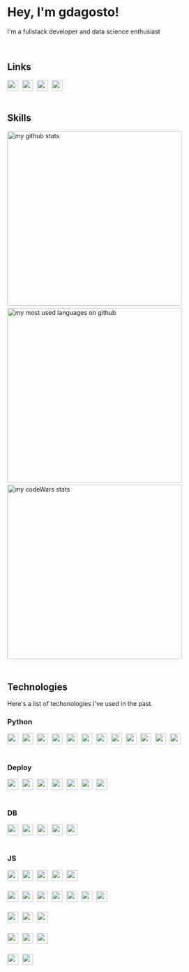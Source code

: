 # Hey, I'm gdagosto!

I'm a fullstack developer and data science enthusiast


<br/>

## Links
<div class='row socialMedia'> 
   <a href="https://www.linkedin.com/in/gabriel-dagosto/" target="_blank"><img src="https://img.shields.io/badge/LinkedIn-0077B5?style=for-the-badge&logo=linkedin&logoColor=white" style='height: 25px; margin-right: 5px'></a> 
  <a href="https://www.instagram.com/gabrieldagosto/" target="_blank"><img src="https://img.shields.io/badge/Instagram-E4405F?style=for-the-badge&logo=instagram&logoColor=white" style='height: 25px; margin-right: 5px'></a>
  <a href="https://www.codewars.com/users/gdagosto/" target="_blank"><img src="https://img.shields.io/badge/Codewars-B1361E?style=for-the-badge&logo=Codewars&logoColor=white" style='height: 25px; margin-right: 5px'></a>
  <a href="https://stackoverflow.com/users/12368402/gabriel-dagosto" target="_blank"><img src="https://img.shields.io/badge/Stack_Overflow-FE7A16?style=for-the-badge&logo=stack-overflow&logoColor=white" style='height: 25px; margin-right: 5px'></a>
</div>

<br/>

## Skills
<div class='skills' style='margin-bottom: 5px'>
  <img src="https://github-readme-stats.vercel.app/api?username=gdagosto&count_private=true&show_icons=true&hide=stars&theme=tokyonight" alt="my github stats" style='width: 400px'/>
</div>

<div class='skills' style='margin-bottom: 5px'>
  <img src="https://github-readme-stats.vercel.app/api/top-langs/?username=gdagosto&hide=jupyter%20notebook&layout=compact&theme=tokyonight" alt="my most used languages on github" style='width: 400px'/>
</div>

<div class='skills' style='margin-bottom: 5px'>
  <img alt='my codeWars stats' src="https://www.codewars.com/users/gdagosto/badges/small" style='width: 400px'/>
</div>

<br/>

## Technologies

Here's a list of techonologies I've used in the past.

### Python
<div class='technologies' style='display: flex; flex-direction: column; row-gap: 20px; width: 600px;'>
  <div class='row'>
    <img src='https://img.shields.io/badge/Python-FFD43B?style=for-the-badge&logo=python&logoColor=blue' style='height: 25px; margin-right: 5px'>
    <img src='https://img.shields.io/badge/Numpy-777BB4?style=for-the-badge&logo=numpy&logoColor=white' style='height: 25px; margin-right: 5px'>
    <img src='https://img.shields.io/badge/Pandas-2C2D72?style=for-the-badge&logo=pandas&logoColor=white' style='height: 25px; margin-right: 5px'>
    <img src='https://img.shields.io/badge/scikit_learn-F7931E?style=for-the-badge&logo=scikit-learn&logoColor=white' style='height: 25px; margin-right: 5px'>
    <img src='https://img.shields.io/badge/Plotly-239120?style=for-the-badge&logo=plotly&logoColor=white' style='height: 25px; margin-right: 5px'>
    <img src='https://img.shields.io/badge/Flask-000000?style=for-the-badge&logo=flask&logoColor=white' style='height: 25px; margin-right: 5px'>
    <img src='https://img.shields.io/badge/Jupyter-F37626.svg?&style=for-the-badge&logo=Jupyter&logoColor=white' style='height: 25px; margin-right: 5px'>
    <img src='https://img.shields.io/badge/Selenium-43B02A?style=for-the-badge&logo=Selenium&logoColor=white' style='height: 25px; margin-right: 5px'>
    <img src='https://img.shields.io/badge/OpenCV-27338e?style=for-the-badge&logo=OpenCV&logoColor=white' style='height: 25px; margin-right: 5px'>
    <img src='https://img.shields.io/badge/pipenv-FFD43B?style=for-the-badge&logoColor=white' style='height: 25px; margin-right: 5px'>
    <img src='https://img.shields.io/badge/optuna-184786?style=for-the-badge&logoColor=white' style='height: 25px; margin-right: 5px'>
    <img src='https://img.shields.io/badge/Beautiful Soup-CCCCCC?style=for-the-badge&logoColor=white' style='height: 25px; margin-right: 5px'>
  </div>
</div>

<br/>


### Deploy

<div class='technologies' style='display: flex; flex-direction: column; row-gap: 20px; width: 600px;'>
  <div class='row'>
    <img src='https://img.shields.io/badge/Docker-2CA5E0?style=for-the-badge&logo=docker&logoColor=white' style='height: 25px; margin-right: 5px'>
    <img src='https://img.shields.io/badge/Heroku-430098?style=for-the-badge&logo=heroku&logoColor=white' style='height: 25px; margin-right: 5px'>
    <img src='https://img.shields.io/badge/Amazon_AWS-FF9900?style=for-the-badge&logo=amazonaws&logoColor=white' style='height: 25px; margin-right: 5px'>
    <img src='https://img.shields.io/badge/Google_Cloud-4285F4?style=for-the-badge&logo=google-cloud&logoColor=white' style='height: 25px; margin-right: 5px'>
    <img src='https://img.shields.io/badge/Digital_Ocean-0080FF?style=for-the-badge&logo=DigitalOcean&logoColor=white' style='height: 25px; margin-right: 5px'>
    <img src='https://img.shields.io/badge/Vercel-000000?style=for-the-badge&logo=vercel&logoColor=white' style='height: 25px; margin-right: 5px'>
    <img src='https://img.shields.io/badge/Databricks-FF3621?style=for-the-badge&logo=Databricks&logoColor=white' style='height: 25px; margin-right: 5px'>
  </div>
</div>
<br/>

### DB

<div class='technologies' style='display: flex; flex-direction: column; row-gap: 20px; width: 600px;'>
  <div class='row'>
    <img src='https://img.shields.io/badge/Microsoft%20SQL%20Server-CC2927?style=for-the-badge&logo=microsoft%20sql%20server&logoColor=white' style='height: 25px; margin-right: 5px'>
    <img src='https://img.shields.io/badge/PostgreSQL-316192?style=for-the-badge&logo=postgresql&logoColor=white' style='height: 25px; margin-right: 5px'>
    <img src='https://img.shields.io/badge/redis-%23DD0031.svg?&style=for-the-badge&logo=redis&logoColor=white' style='height: 25px; margin-right: 5px'>
    <img src='https://img.shields.io/badge/SQLite-07405E?style=for-the-badge&logo=sqlite&logoColor=white' style='height: 25px; margin-right: 5px'>
    <img src='https://img.shields.io/badge/MongoDB-4EA94B?style=for-the-badge&logo=mongodb&logoColor=white' style='height: 25px; margin-right: 5px'>
  </div>
</div>
<br/>

### JS
<div class='technologies' style='display: flex; flex-direction: column; row-gap: 20px; width: 600px;'>
  <div class='row'>
    <img src='https://img.shields.io/badge/Svelte-4A4A55?style=for-the-badge&logo=svelte&logoColor=FF3E00&logoWidth=15' style='height: 25px; margin-right: 5px'>
    <img src='https://img.shields.io/badge/React-20232A?style=for-the-badge&logo=react&logoColor=61DAFB&logoWidth=15' style='height: 25px; margin-right: 5px'>
    <img src='https://img.shields.io/badge/Redux-593D88?style=for-the-badge&logo=redux&logoColor=white&logoWidth=15' style='height: 25px; margin-right: 5px'>
    <img src='https://img.shields.io/badge/Redux%20saga-86d46b?style=for-the-badge&logo=redux%20saga&logoColor=white&logoWidth=15' style='height: 25px; margin-right: 5px'>
    <img src='https://img.shields.io/badge/jQuery-0769AD?style=for-the-badge&logo=jquery&logoColor=white' style='height: 25px; margin-right: 5px'>
  </div>
  <div class='row'>
    <img src='https://img.shields.io/badge/Node.js-339933?style=for-the-badge&logo=nodedotjs&logoColor=white' style='height: 25px; margin-right: 5px'>
    <img src='https://img.shields.io/badge/Express.js-000000?style=for-the-badge&logo=express&logoColor=white' style='height: 25px; margin-right: 5px'>
    <img src='https://img.shields.io/badge/Electron-2B2E3A?style=for-the-badge&logo=electron&logoColor=9FEAF9' style='height: 25px; margin-right: 5px'>
    <img src='https://img.shields.io/badge/GraphQl-E10098?style=for-the-badge&logo=graphql&logoColor=white' style='height: 25px; margin-right: 5px'>
    <img src='https://img.shields.io/badge/Socket.io-010101?&style=for-the-badge&logo=Socket.io&logoColor=white' style='height: 25px; margin-right: 5px'>
    <img src='https://img.shields.io/badge/JWT-000000?style=for-the-badge&logo=JSON%20web%20tokens&logoColor=white' style='height: 25px; margin-right: 5px'>
    <img src='https://img.shields.io/badge/Insomnia-5849be?style=for-the-badge&logo=Insomnia&logoColor=white' style='height: 25px; margin-right: 5px'>
  </div>
  <div class='row'>
    <img src='https://img.shields.io/badge/Sass-CC6699?style=for-the-badge&logo=sass&logoColor=white' style='height: 25px; margin-right: 5px'>
    <img src='https://img.shields.io/badge/storybook-FF4785?style=for-the-badge&logo=storybook&logoColor=white' style='height: 25px; margin-right: 5px'>
    <img src='https://img.shields.io/badge/styled--components-DB7093?style=for-the-badge&logo=styled-components&logoColor=white' style='height: 25px; margin-right: 5px'>
  </div>
  <div class='row'>
    <img src='https://img.shields.io/badge/rollup-EC4A3F?style=for-the-badge&logo=rollup.js&logoColor=white' style='height: 25px; margin-right: 5px'>
    <img src='https://img.shields.io/badge/Vite-B73BFE?style=for-the-badge&logo=vite&logoColor=FFD62E' style='height: 25px; margin-right: 5px'>
    <img src='https://img.shields.io/badge/Webpack-8DD6F9?style=for-the-badge&logo=Webpack&logoColor=white' style='height: 25px; margin-right: 5px'>
  </div>
  <div class='row'>
    <img src='https://img.shields.io/badge/npm-CB3837?style=for-the-badge&logo=npm&logoColor=white' style='height: 25px; margin-right: 5px'>
    <img src='https://img.shields.io/badge/Yarn-2C8EBB?style=for-the-badge&logo=yarn&logoColor=white' style='height: 25px; margin-right: 5px'>
  </div>

</div>